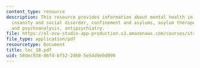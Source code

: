 ```yaml
---
content_type: resource
description: This resource provides information about mental health in colonial america,
  insanity and social disorder, confinement and asylums, asylum therapeutics, freud
  and psychoanalysis, antipsychiatry.
file: https://ol-ocw-studio-app-production.s3.amazonaws.com/courses/sts-005-disease-and-society-in-america-fall-2005/58dec938d6fdbf522d605e54d9e0d999_lec_18.pdf
file_type: application/pdf
resourcetype: Document
title: lec_18.pdf
uid: 58dec938-d6fd-bf52-2d60-5e54d9e0d999
---
```

